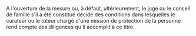  
 A l'ouverture de la mesure ou, à défaut, ultérieurement, le juge ou le conseil de famille s'il a été constitué décide des conditions dans lesquelles le curateur ou le tuteur chargé d'une mission de protection de la personne rend compte des diligences qu'il accomplit à ce titre.  

  
